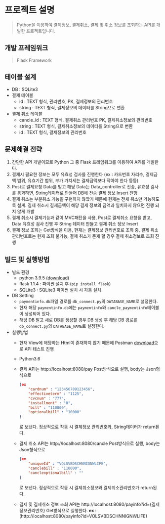 # 프로젝트 설명
> Python을 이용하여 결제정보, 결제취소, 결제 및 취소 정보를 조회하는 API를 개발한 프로젝트입니다. 


## 개발 프레임워크
> Flask Framework


## 테이블 설계
* DB : SQLite3
* 결제 테이블
    * id : TEXT 형식, 관리번호, PK, 결제정보의 관리번호
    * string : TEXT 형식, 결제정보의 데이터를 String으로 변환
* 결제 취소 테이블
    * cancle_id : TEXT 형식, 결제취소 관리번호 PK, 결제취소정보의 관리번호
    * string : TEXT 형식, 결제취소정보의 데이터를 String으로 변환
    * id : TEXT 형식, 결제정보의 관리번호


## 문제해결 전략
1. 간단한 API 개발이므로 Python 그 중 Flask 프레임워크를 이용하여 API를 개발한다.
2. 결제시 필요한 정보는 모두 유효성 검사를 진행한다 (ex : 카드번호 자리수, 결제금액 범위, 유효기간 범위, 부가 가치세는 결제금액보다 작아야 한다 등등)
3. Post로 결제요청 Data를 받고 해당 Data는 Data_controller로 전송, 유효성 검사를 통과하면, String데이터로 만들어 DB에 전송 결제 정보 Insert 진행  
4. 결제 취소는 부분취소 기능을 구현하지 않았기 때문에 현재는 전체 취소만 가능하도록 설계. 결제 취소시 결제금액이 해당 결제 정보의 금액과 일치하지 않으면 진행 되지 않게 개발
5. 결제 취소시 결제기능과 같이 MVC패턴을 사용, Post로 결제취소 요청을 받고, Data 유효성 검사 진행 후 String 데이터 만들고 결제 취소 정보 Insert
6. 결제 정보 조회는 Get방식을 이용, 현재는 결제정보 관리번호로 조회 중, 결제 취소 관리번호로는 현재 조회 불가능, 결제 취소가 존재 할 경우 결제 취소정보로 조회 진행


## 빌드 및 실행방법

* 빌드 환경
    * python 3.9.5 [(download)](https://www.python.org/downloads/)
    * flask 1.1.4 : 파이썬 설치 후 (`pip install flask`)
    * SQLite3 : SQLite3 파이썬 설치 시 자동 설치
* DB Setting
    * `paymentinfo.db`파일 경로를 `db_connect.py`의 `DATABASE_NAME`로 설정한다. 
    * 현재 해당 `paymentinfo.db`에는 `paymentinfo`와 `cancle_paymentinfo`테이블이 생성되어 있다.
    * 해당 DB 말고 새로 DB를 생성할 경우 DB 생성 후 해당 DB 경로를 `db_connect.py`의 `DATABASE_NAME`로 설정한다. 
* 실행방법
    * 현재 View에 해당하는 Html이 존재하지 않기 때문에 Postman [download](https://www.postman.com/downloads/)으로 API 테스트 진행
    * Python3.6 
    * 결제 API는 http://localhost:8080/pay Post방식으로 실행, body는 Json형식으로
        ~~~json
        {ex
            "cardnum" : "123456789123456",
            "effectiveterm" : "1125",
            "cvcnum" : "777",
            "installment" : "0",
            "bill" : "110000",
            "optionalbill" : "10000"
        }
        ~~~
        로 보낸다. 정상적으로 작동 시 결제정보 관리번호와, String데이터가 return된다.

    * 결제 취소 API는 http://localhost:8080/cancle Post방식으로 실행, body는 Json형식으로
        ~~~json
        {ex
            "uniqueId" : "VOLSVBDSCHNNIGNWLIFE",
            "canclebill" : "110000",
            "cancleoptionalbill" : ""
        }
        ~~~
        로 보낸다. 정상적으로 작동 시 결제취소정보와 결제취소관리번호가 return된다.

    * 결제 및 결제취소 정보 조회 API는 http://localhost:8080/payinfo?id={결제정보관리번호} Get방식으로 실행한다.
    **ex** : (http://localhost:8080/payinfo?id=VOLSVBDSCHNNIGNWLIFE)
